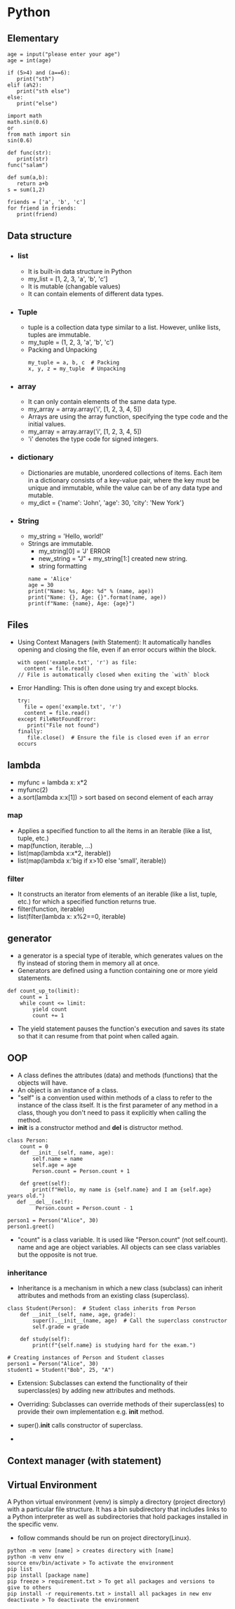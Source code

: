    # Python
## Elementary
```
age = input("please enter your age")
age = int(age)
```
```
if (5>4) and (a==6):  
   print("sth")  
elif (a%2):
   print("sth else")  
else:  
   print("else")
```
```
import math   
math.sin(0.6)
or
from math import sin
sin(0.6)
```
```
def func(str):
   print(str)
func("salam")
```
```
def sum(a,b):
   return a+b
s = sum(1,2)
```
```
friends = ['a', 'b', 'c']
for friend in friends:
   print(friend)
```
## Data structure
* ### list
   * It is built-in data structure in Python
   * my_list = [1, 2, 3, 'a', 'b', 'c']
   * It is mutable (changable values)
   * It can contain elements of different data types.
* ### Tuple
   * tuple is a collection data type similar to a list. However, unlike lists, tuples are immutable.
   * my_tuple = (1, 2, 3, 'a', 'b', 'c')
   * Packing and Unpacking   
      ```
      my_tuple = a, b, c  # Packing
      x, y, z = my_tuple  # Unpacking
      ```
* ### array
   * It can only contain elements of the same data type.
   *  my_array = array.array('i', [1, 2, 3, 4, 5])
   *  Arrays are using the array function, specifying the type code and the initial values.
   *  my_array = array.array('i', [1, 2, 3, 4, 5])
   *  'i' denotes the type code for signed integers.
*  ### dictionary
   * Dictionaries are mutable, unordered collections of items. Each item in a dictionary consists of a key-value pair, where the key must be unique and immutable, while the value can be of any data type and mutable.
   *  my_dict = {'name': 'John', 'age': 30, 'city': 'New York'}
*  ### String
   * my_string = 'Hello, world!'
   * Strings are immutable.
      *  my_string[0] = 'J' ERROR
      *  new_string = "J" + my_string[1:] created new string.
      * string formatting
      ```
      name = 'Alice'
      age = 30
      print("Name: %s, Age: %d" % (name, age))
      print("Name: {}, Age: {}".format(name, age))
      print(f"Name: {name}, Age: {age}")
      ```
## Files
* Using Context Managers (with Statement): It automatically handles opening and closing the file, even if an error occurs within the block.
  ```
  with open('example.txt', 'r') as file:
    content = file.read()
  // File is automatically closed when exiting the `with` block
  ```
* Error Handling: This is often done using try and except blocks.
  ```
  try:
    file = open('example.txt', 'r')
    content = file.read()
  except FileNotFoundError:
     print("File not found")
  finally:
     file.close()  # Ensure the file is closed even if an error occurs
   ```
## lambda
* myfunc = lambda x: x*2
* myfunc(2)
* a.sort(lambda x:x[1]) > sort based on second element of each array

### map
* Applies a specified function to all the items in an iterable (like a list, tuple, etc.)
* map(function, iterable, ...)
* list(map(lambda x:x*2, iterable))
* list(map(lambda x:'big if x>10 else 'small', iterable))
### filter
* It constructs an iterator from elements of an iterable (like a list, tuple, etc.) for which a specified function returns true.
* filter(function, iterable)
* list(filter(lambda x: x%2==0, iterable)

## generator
* a generator is a special type of iterable, which generates values on the fly instead of storing them in memory all at once.
* Generators are defined using a function containing one or more yield statements.
```
def count_up_to(limit):
    count = 1
    while count <= limit:
        yield count
        count += 1
```
* The yield statement pauses the function's execution and saves its state so that it can resume from that point when called again.

## OOP
* A class defines the attributes (data) and methods (functions) that the objects will have.
* An object is an instance of a class.
* "self" is a convention used within methods of a class to refer to the instance of the class itself. It is the first parameter of any method in a class, though you don't need to pass it explicitly when calling the method.
* __init__ is a constructor method and __del__ is distructor method.
```
class Person:
    count = 0
    def __init__(self, name, age):
        self.name = name
        self.age = age
        Person.count = Person.count + 1
    
    def greet(self):
        print(f"Hello, my name is {self.name} and I am {self.age} years old.")
   def __del__(self):
         Person.count = Person.count - 1

person1 = Person("Alice", 30)
person1.greet()
```
* "count" is a class variable. It is used like "Person.count" (not self.count). name and age are object variables. All objects can see class variables but the opposite is not true.
### inheritance
* Inheritance is a mechanism in which a new class (subclass) can inherit attributes and methods from an existing class (superclass).
```
class Student(Person):  # Student class inherits from Person
    def __init__(self, name, age, grade):
        super().__init__(name, age)  # Call the superclass constructor
        self.grade = grade

    def study(self):
        print(f"{self.name} is studying hard for the exam.")

# Creating instances of Person and Student classes
person1 = Person("Alice", 30)
student1 = Student("Bob", 25, "A")
```
* Extension: Subclasses can extend the functionality of their superclass(es) by adding new attributes and methods.
* Overriding: Subclasses can override methods of their superclass(es) to provide their own implementation e.g. __init__ method.
* super().__init__ calls constructor of superclass.

* 
## Context manager (with statement)
## Virtual Environment
A Python virtual environment (venv) is simply a directory (project directory) with a particular file structure. It has a bin subdirectory that includes links to a Python interpreter as well as subdirectories that hold packages installed in the specific venv. 
* follow commands should be run on project directory(Linux).
```
python -m venv [name] > creates directory with [name]
python -m venv env
source env/bin/activate > To activate the environment
pip list
pip install [package name]
pip freeze > requirement.txt > To get all packages and versions to give to others
pip install -r requirements.txt > install all packages in new env
deactivate > To deactivate the environment
```

